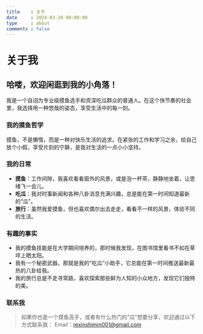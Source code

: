 ```yaml
---
title    : 关于
date     : 2024-03-20 00:00:00
type     : about
comments : false
---
```

# 关于我

## 哈喽，欢迎闲逛到我的小角落！
我是一个自诩为专业级摸鱼选手和资深吃瓜群众的普通人。在这个快节奏的社会里，我选择用一种悠哉的姿态，享受生活中的每一刻。

### 我的摸鱼哲学

摸鱼，不是懒惰，而是一种对快乐生活的追求。在紧张的工作和学习之余，给自己放个小假，享受片刻的宁静，是我对生活的一点小小坚持。

### 我的日常

- **摸鱼**：工作间隙，我喜欢看看窗外的风景，或是泡一杯茶，静静地坐着，让思绪飞一会儿。
- **吃瓜**：我对时事新闻和各种八卦消息充满兴趣，总是能在第一时间知道最新的“瓜”。
- **旅行**：虽然我爱摸鱼，但也喜欢偶尔出去走走，看看不一样的风景，体验不同的生活。

### 有趣的事实

- 我的摸鱼技能是在大学期间培养的，那时候我发现，在图书馆里看书不如在草坪上晒太阳。
- 我有一个秘密武器，那就是我的“吃瓜”小助手，它总能在第一时间推送最新最热的八卦给我。
- 我的旅行总是不走寻常路，喜欢探索那些鲜为人知的小众地方，发现它们独特的美。
### 联系我
>如果你也是一个摸鱼高手，或者有什么热门的“瓜”想要分享，欢迎通过以下方式联系我：
Email：rexinshimin001@gmail.com